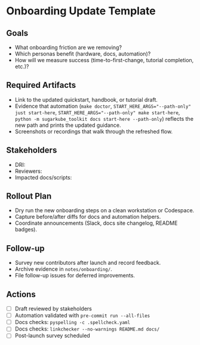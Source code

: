 # Onboarding Update Template

## Goals
- What onboarding friction are we removing?
- Which personas benefit (hardware, docs, automation)?
- How will we measure success (time-to-first-change, tutorial completion, etc.)?

## Required Artifacts
- Link to the updated quickstart, handbook, or tutorial draft.
- Evidence that automation (`make doctor`, `START_HERE_ARGS="--path-only" just start-here`,
  `START_HERE_ARGS="--path-only" make start-here`,
  `python -m sugarkube_toolkit docs start-here --path-only`) reflects the new path and prints the
  updated guidance.
- Screenshots or recordings that walk through the refreshed flow.

## Stakeholders
- DRI:
- Reviewers:
- Impacted docs/scripts:

## Rollout Plan
- Dry run the new onboarding steps on a clean workstation or Codespace.
- Capture before/after diffs for docs and automation helpers.
- Coordinate announcements (Slack, docs site changelog, README badges).

## Follow-up
- Survey new contributors after launch and record feedback.
- Archive evidence in `notes/onboarding/`.
- File follow-up issues for deferred improvements.

## Actions
- [ ] Draft reviewed by stakeholders
- [ ] Automation validated with `pre-commit run --all-files`
- [ ] Docs checks: `pyspelling -c .spellcheck.yaml`
- [ ] Docs checks: `linkchecker --no-warnings README.md docs/`
- [ ] Post-launch survey scheduled
